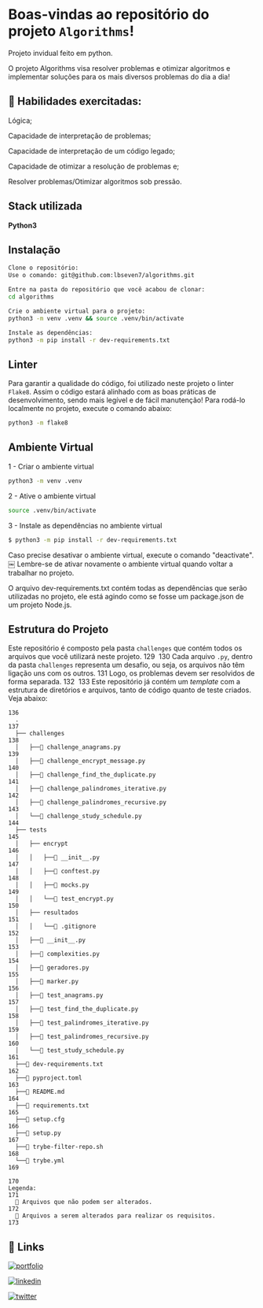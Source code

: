 # Boas-vindas ao repositório do projeto `Algorithms`!

Projeto invidual feito em python.

O projeto Algorithms visa resolver problemas e otimizar algoritmos e implementar soluções para os mais diversos problemas do dia a dia!

  ## 🚵 Habilidades exercitadas:
Lógica;

Capacidade de interpretação de problemas;

Capacidade de interpretação de um código legado;

Capacidade de otimizar a resolução de problemas e;

Resolver problemas/Otimizar algoritmos sob pressão.
## Stack utilizada

**Python3**


## Instalação

```bash
Clone o repositório:
Use o comando: git@github.com:lbseven7/algorithms.git

Entre na pasta do repositório que você acabou de clonar:
cd algorithms

Crie o ambiente virtual para o projeto:
python3 -m venv .venv && source .venv/bin/activate

Instale as dependências:
python3 -m pip install -r dev-requirements.txt
```

## Linter
Para garantir a qualidade do código, foi utilizado neste projeto o linter `Flake8`.
  Assim o código estará alinhado com as boas práticas de desenvolvimento, sendo mais legível
  e de fácil manutenção! Para rodá-lo localmente no projeto, execute o comando abaixo:

```bash
python3 -m flake8
```

## Ambiente Virtual
1 - Criar o ambiente virtual
```bash
python3 -m venv .venv
```
2 - Ative o ambiente virtual
```bash
source .venv/bin/activate
```
3 - Instale as dependências no ambiente virtual
```bash
$ python3 -m pip install -r dev-requirements.txt
```
Caso precise desativar o ambiente virtual, execute o comando "deactivate". ￼ Lembre-se de ativar novamente o ambiente virtual quando voltar a trabalhar no projeto.

O arquivo dev-requirements.txt contém todas as dependências que serão utilizadas no projeto, ele está agindo como se fosse um package.json de um projeto Node.js.


## Estrutura do Projeto

Este repositório é composto pela pasta `challenges` que contém todos os arquivos que você utilizará neste projeto.
129
​
130
  Cada arquivo `.py`, dentro da pasta `challenges` representa um desafio, ou seja, os arquivos não têm ligação uns com os outros.
131
  Logo, os problemas devem ser resolvidos de forma separada.
132
​
133
  Este repositório já contém um _template_ com a estrutura de diretórios e arquivos, tanto de código quanto de teste criados. Veja abaixo:

```
136
  .
137
  ├── challenges
138
  │   ├──🔹 challenge_anagrams.py
139
  │   ├──🔸 challenge_encrypt_message.py
140
  │   ├──🔹 challenge_find_the_duplicate.py
141
  │   ├──🔹 challenge_palindromes_iterative.py
142
  │   ├──🔹 challenge_palindromes_recursive.py
143
  │   └──🔹 challenge_study_schedule.py
144
  ├── tests
145
  │   ├── encrypt
146
  │   │   ├──🔸 __init__.py
147
  │   │   ├──🔸 conftest.py
148
  │   │   ├──🔸 mocks.py
149
  │   │   └──🔹 test_encrypt.py
150
  │   ├── resultados
151
  │   │   └──🔸 .gitignore
152
  │   ├──🔸 __init__.py
153
  │   ├──🔸 complexities.py
154
  │   ├──🔸 geradores.py
155
  │   ├──🔸 marker.py
156
  │   ├──🔸 test_anagrams.py
157
  │   ├──🔸 test_find_the_duplicate.py
158
  │   ├──🔸 test_palindromes_iterative.py
159
  │   ├──🔸 test_palindromes_recursive.py
160
  │   └──🔸 test_study_schedule.py
161
  ├──🔸 dev-requirements.txt
162
  ├──🔸 pyproject.toml
163
  ├──🔸 README.md
164
  ├──🔸 requirements.txt
165
  ├──🔸 setup.cfg
166
  ├──🔸 setup.py
167
  ├──🔸 trybe-filter-repo.sh
168
  └──🔸 trybe.yml
169
​
170
Legenda:
171
  🔸 Arquivos que não podem ser alterados.
172
  🔹 Arquivos a serem alterados para realizar os requisitos.
173
```
## 🔗 Links
[![portfolio](https://img.shields.io/badge/my_portfolio-000?style=for-the-badge&logo=ko-fi&logoColor=white)](https://portfolio-iota-azure-34.vercel.app/)

[![linkedin](https://img.shields.io/badge/linkedin-0A66C2?style=for-the-badge&logo=linkedin&logoColor=white)](https://www.linkedin.com/in/leobarbosa-dev/)

[![twitter](https://img.shields.io/badge/twitter-1DA1F2?style=for-the-badge&logo=twitter&logoColor=white)](https://twitter.com/LBarbosaDev)

